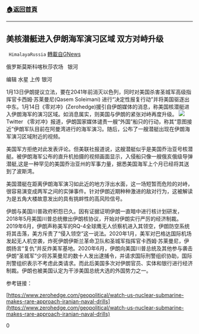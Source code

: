 ###  [:house:返回首頁](https://github.com/ourhimalayas/txt)
---

## 美核潜艇进入伊朗海军演习区域 双方对峙升级
` HimalayaRussia` [轉載自GNews](https://gnews.org/zh-hans/753458/)

俄罗斯莫斯科喀秋莎农场   银河

编辑   水星   上传  银河

1月13日伊朗提议立法，要在2041年前消灭以色列，同时对美国杀害圣城军高级指挥官卡西姆·苏莱曼尼(Qasem Soleimani) 进行“决定性报复行动”并将美国驱逐出中东。1月14日《零对冲》(Zerohedge)援引自伊朗媒体的消息，称美国核潜艇进入伊朗海军的演习区域。如消息属实，则美国与伊朗的紧张对峙再度升级。
![]()![](https://gnews.org/wp-content/uploads/2021/01/Snipaste_2021-01-15_07-00-15.png)Twitter
《零对冲》报道，伊朗国家媒体谴责一艘“外国”船只的行动，称其“意图接近”伊朗军队目前在阿曼湾进行的海军演习。随后，公布了一艘潜艇出现在伊朗海军演习区域附近的视频。

美国军方拒绝对此发表评论。但美联社报道说，这艘潜艇似乎是美国乔治亚号核潜艇。被伊朗海军公布的直升机拍摄的视频画面显示，入侵船只像一艘俄亥俄级导弹潜艇,这是一种罕见的美国乔治亚州的军事力量，据悉美国海军上个月已经将其送到了波斯湾。

美国潜艇在距离伊朗海军演习如此近的地方浮出水面，这一场短暂而危险的对峙，很容易演变成两军之间的实弹事件。针对伊朗近期种种激进的敌对行为，这被解读为是五角大楼故意发出的具有挑衅性的高风险信号。

伊朗与美国川普政府积怨已久。因有证据证明伊朗一直暗中进行核计划研发，2018年5月美国川普总统撤出伊朗核协议，开始对伊朗实行严厉的经济制裁。2019年6月，伊朗声称美军的RQ-4全球鹰无人侦察机进入其领空，伊朗防空系统将其击落，美方斥责了“侵入领空”这一说法。2020年1月，美军对巴格达国际机场发起无人机空袭，炸死伊朗伊斯兰革命卫队和圣城军指挥官卡西姆·苏莱曼尼，伊朗扬言“复仇”并反炸美军基地。2020年6月，伊朗向美国川普总统及其他参与袭击伊朗“圣城军”少将苏莱曼尼的数十人发出逮捕令，并请求国际刑警组织协助，国际刑警组织表示不考虑此类请求。而此后美国多次对伊朗官员、实体和银行进行经济制裁。伊朗也被美国认定为干涉美国总统大选的外国势力之一。

参考链接：

[https://www.zerohedge.com/geopolitical/watch-us-nuclear-submarine-makes-rare-approach-iranian-naval-drills](https://www.zerohedge.com/geopolitical/watch-us-nuclear-submarine-makes-rare-approach-iranian-naval-drills)

0
